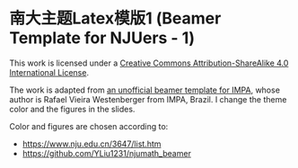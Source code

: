 # 南大主题Latex模版1 (Beamer Template for NJUers - 1)

This work is licensed under a [Creative Commons Attribution-ShareAlike 4.0 International License](https://creativecommons.org/licenses/by-sa/4.0/).

The work is adapted from [an unofficial beamer template for IMPA](https://www.overleaf.com/latex/templates/impa-beamer-template/jbkhtxsdnqtb), whose author is Rafael Vieira Westenberger from IMPA, Brazil. I change the theme color and the figures in the slides.

Color and figures are chosen according to:
- https://www.nju.edu.cn/3647/list.htm
- https://github.com/YLiu1231/njumath_beamer